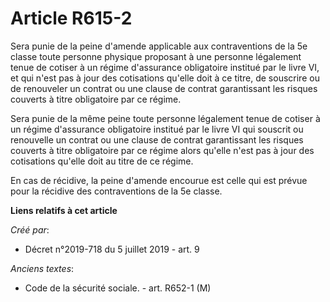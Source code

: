 # Article R615-2

Sera punie de la peine d'amende applicable aux contraventions de la 5e classe toute personne physique proposant à une
personne légalement tenue de cotiser à un régime d'assurance obligatoire institué par le livre VI, et qui n'est pas à jour
des cotisations qu'elle doit à ce titre, de souscrire ou de renouveler un contrat ou une clause de contrat garantissant les
risques couverts à titre obligatoire par ce régime.

Sera punie de la même peine toute personne légalement tenue de cotiser à un régime d'assurance obligatoire institué par le
livre VI qui souscrit ou renouvelle un contrat ou une clause de contrat garantissant les risques couverts à titre obligatoire
par ce régime alors qu'elle n'est pas à jour des cotisations qu'elle doit au titre de ce régime.

En cas de récidive, la peine d'amende encourue est celle qui est prévue pour la récidive des contraventions de la 5e classe.

**Liens relatifs à cet article**

_Créé par_:

  - Décret n°2019-718 du 5 juillet 2019 - art. 9

_Anciens textes_:

  - Code de la sécurité sociale. - art. R652-1 (M)
